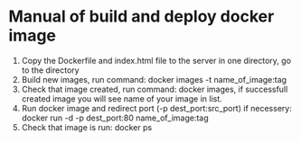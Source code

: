 # Manual of build and deploy docker image

1. Copy the Dockerfile and index.html file to the server in one directory, go to the directory
2. Build new images, run command: docker images -t name_of_image:tag 
3. Check that image created, run command: docker images, if successfull created image you will see name of your image in list.
4. Run docker image and redirect port (-p dest_port:src_port) if necessery: docker run -d -p dest_port:80 name_of_image:tag
5. Check that image is run: docker ps
